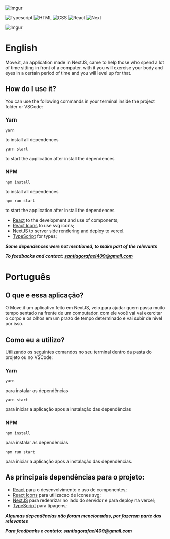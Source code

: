 
![Imgur](https://i.imgur.com/EV7opuD.png)

![Typescript](https://img.shields.io/badge/TypeScript-007ACC?style=for-the-badge&logo=typescript&logoColor=white)
![HTML](https://img.shields.io/badge/HTML5-E34F26?style=for-the-badge&logo=html5&logoColor=white)
![CSS](https://img.shields.io/badge/CSS3-1572B6?style=for-the-badge&logo=css3&logoColor=white)
![React](https://img.shields.io/badge/React-20232A?style=for-the-badge&logo=react&logoColor=61DAFB)
![Next](https://img.shields.io/badge/Next-07405E?style=for-the-badge&logo=next.js&logoColor=white)

![Imgur](https://i.imgur.com/tVtSpNY.png?1)

# English

Move.it, an application made in NextJS, came to help those who spend a lot of time sitting in front of a computer. with it you will exercise your body and eyes in a certain period of time and you will level up for that.

## How do I use it?

You can use the following commands in your terminal inside the project folder or VSCode:

### Yarn

 ``` 
yarn 
``` 
to install all dependences

 ``` 
 yarn start 
 ``` 
 to start the application after install the dependences
 
 
### NPM

```
npm install
``` 
to install all dependences
```
npm run start
``` 
 to start the application after install the dependences

- [React](https://reactjs.org/) to the development and use of components;
- [React Icons](https://github.com/react-icons/react-icons) to use svg icons;
- [NextJS](https://nextjs.org/) to server side rendering and deploy to vercel.
- [TypeScript](https://www.typescriptlang.org/) for types;

***Some dependences were not mentioned, to make part of the relevants***

***To feedbacks and contact: santiagorafael409@gmail.com***

##

# Português

## O que e essa aplicação?

O Move.it um aplicativo feito em NextJS, veio para ajudar quem passa muito tempo sentado na frente de um computador. com ele você vai vai exercitar o corpo e os olhos em um prazo de tempo determinado e vai subir de nivel por isso.

## Como eu a utilizo?

Utilizando os seguintes comandos no seu terminal dentro da pasta do projeto ou no VSCode: 

### Yarn

 ``` 
yarn 
``` 
para instalar as dependências

 ``` 
 yarn start 
 ``` 
 para iniciar a aplicação apos a instalação das dependências
 
### NPM

```
npm install
``` 
para instalar as dependências
```
npm run start
``` 
para iniciar a aplicação apos a instalação das dependências.

## As principais dependências para o projeto:
- [React](https://reactjs.org/) para o desenvolvimento e uso de componentes;
- [React Icons](https://github.com/react-icons/react-icons) para utilizacao de icones svg;
- [NextJS](https://nextjs.org/) para redenrizar no lado do servidor e para deploy na vercel;
- [TypeScript](https://www.typescriptlang.org/) para tipagens;

***Algumas dependências não foram mencionadas, por fazerem parte das relevantes***

***Para feedbacks e contato: santiagorafael409@gmail.com***
